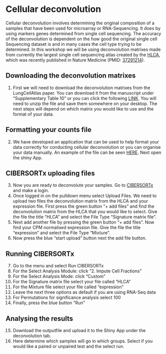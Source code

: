 # Cellular deconvolution

Cellular deconvolution involves determining the original composition of a samples that have been used for microarray or RNA-Sequencing. It does by using markers genes determined from single cell sequencing. The accuracy of the deconvolution is dependent on the how good the original single cell Sequencing dataset is and in many cases the cell type trying to be determined. In this workshop we will be using deconvolution matrixes made from currently the largest single cell sequencing atlas created by the [HLCA](https://github.com/LungCellAtlas/HLCA), which was recently published in Nature Medicine (PMID: [37291214](https://pubmed.ncbi.nlm.nih.gov/37291214/)).


## Downloading the deconvolution matrixes 


1.	First we will need to download the deconvolution matrixes from the LungCellAtlas paper. You can download it from the manuscript under “Supplementary Table 10” or you can click the following [LINK](https://www.ncbi.nlm.nih.gov/pmc/articles/PMC10287567/bin/41591_2023_2327_MOESM6_ESM.zip). You will need to unzip the file and save them somewhere on your desktop. The next steps will depend on which matrix you would like to use and the format of your data.


## Formatting your counts file


2.	We have developed an application that can be used to help format your data correctly for conducting cellular deconvolution or you can organise your data manually. An example of the file can be seen [HERE]( ). Next open the shiny App.


## CIBERSORTx uploading files 
3.	Now you are ready to deconvolute your samples. Go to [CIBERSORTx](https://cibersortx.stanford.edu/) and make a login. 
4.	Once logged in on the pulldown menu select Upload Files. We need to upload two files the deconvolution matrix from the HLCA and your expression file. First press the green button “+ add files” and find the deconvolution matrix from the HLCA that you would like to select. Give the file the title “HLCA” and select the File Type “Signature matrix file”. 
5.	Next add another file by pressing the green button “+ add files”.  Now find your CPM normalised expression file. Give the file the title “expression” and select the File Type “Mixture”.  
6.	Now press the blue “start upload” button next the add file button.  


## Running CIBERSORTx


7.	Go to the menu and select Run CIBERSORTx
8.	For the Select Analysis Module: click “2. Impute Cell Fractions”
9.	For the Select Analysis Mode: click “Custom”
10.	For the Signature matrix file select your file called “HLCA”
11.	For the Mixture file select your file called “expression”
12.	Leave the next three options as default if you are using RNA-Seq data 
13.	For Permutations for significance analysis select 100
14.	Finally, press the blue button "Run"


## Analysing the results 
15.	Download the outputfile and upload it to the Shiny App under the deconvolution tab.
16.	Here determine which samples will go in which groups. Select if you would like a paired or unpaired test and the select run.
    
